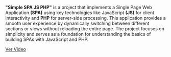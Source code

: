 **"Simple SPA JS PHP"** is a project that implements a Single Page Web Application **(SPA)** using key technologies like JavaScript **(JS)** for client interactivity and **PHP** for server-side processing. This application provides a smooth user experience by dynamically switching between different sections or views without reloading the entire page. The project focuses on simplicity and serves as a foundation for understanding the basics of building SPAs with JavaScript and PHP.

[Ver Video](https://www.youtube.com/watch?v=-PZiKF0MCaM?autoplay=1)


